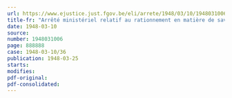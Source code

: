 ```yaml
---
url: https://www.ejustice.just.fgov.be/eli/arrete/1948/03/10/1948031006/justel
title-fr: "Arrêté ministériel relatif au rationnement en matière de savon indigène. Période avril 1948"
date: 1948-03-10
source:
number: 1948031006
page: 888888
case: 1948-03-10/36
publication: 1948-03-25
starts:
modifies:
pdf-original:
pdf-consolidated:
---
```


